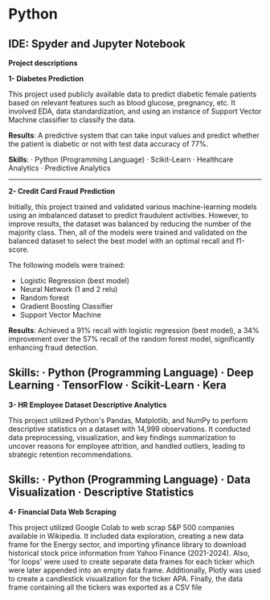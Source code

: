 # Python

## IDE: Spyder and Jupyter Notebook

**Project descriptions**

**1- Diabetes Prediction**

This project used publicly available data to predict diabetic female patients based on relevant features such as blood glucose, pregnancy, etc. It involved EDA, data standardization, and using an instance of Support Vector Machine classifier to classify the data. 

**Results**: A predictive system that can take input values and predict whether the patient is diabetic or not with test data accuracy of 77%.

**Skills**: · Python (Programming Language) · Scikit-Learn · Healthcare Analytics · Predictive Analytics

------------------------------------------------------------------------------------------------------------------------------------------------------------------------------

**2- Credit Card Fraud Prediction**

Initially, this project trained and validated various machine-learning models using an imbalanced dataset to predict fraudulent activities. However, to improve results, the dataset was balanced by reducing the number of the majority class. Then, all of the models were trained and validated on the balanced dataset to select the best model with an optimal recall and f1-score. 

The following models were trained: 

- Logistic Regression (best model)
- Neural Network (1 and 2 relu)
- Random forest
- Gradient Boosting Classifier 
- Support Vector Machine

**Results**: Achieved a 91% recall with logistic regression (best model), a 34% improvement over the 57% recall of the random forest model, significantly enhancing fraud detection.
  
**Skills**: · Python (Programming Language) · Deep Learning · TensorFlow · Scikit-Learn · Kera
----------------------------------------------------------------------------------------------------------------------------------------------------------------------------
**3- HR Employee Dataset Descriptive Analytics**

This project utilized Python's Pandas, Matplotlib, and NumPy to perform descriptive statistics on a dataset with 14,999 observations. It conducted data preprocessing, visualization, and key findings summarization to uncover reasons for employee attrition, and handled outliers, leading to strategic retention recommendations.

**Skills**: · Python (Programming Language) · Data Visualization · Descriptive Statistics 
----------------------------------------------------------------------------------------------------------------------------------------------------------------------------
**4- Financial Data Web Scraping**

This project utilized Google Colab to web scrap S&P 500 companies available in Wikipedia. It included data exploration, creating a new data frame for the Energy sector, and importing yfinance library to download historical stock price information from Yahoo Finance (2021-2024). Also, 'for loops' were used to create separate data frames for each ticker which were later appended into an empty data frame. Additionally, Plotly was used to create a candlestick visualization for the ticker APA. Finally, the data frame containing all the tickers was exported as a CSV file





